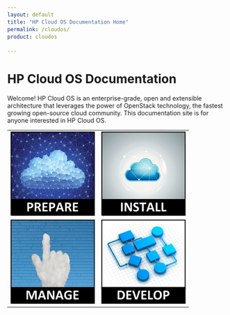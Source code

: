 ```yaml
---
layout: default
title: "HP Cloud OS Documentation Home"
permalink: /cloudos/
product: cloudos

---
```


# HP Cloud OS Documentation

Welcome! HP Cloud OS is an enterprise-grade, open and extensible architecture that leverages the power of OpenStack technology, 
the fastest growing open-source cloud community. This documentation site is for anyone interested in HP Cloud OS.

<table>
<tr>
<td style="text-align: center; vertical-align: middle;"><a href="/cloudos/prepare/" title="See resources to help you get started, including FAQs, a Tech Overview, and Video Tutorials"><img src="media/cloudos-prepare.jpg" border="0"/></a></td>
<td style="text-align: center; vertical-align: middle;"><a href="/cloudos/install/" title="Install and configure your clouds"><img src="media/cloudos-install.jpg" border="0"/></td>
</tr>
<tr>
<td style="text-align: center; vertical-align: middle;"><a href="/cloudos/overview/" title="Learn how to manage your deployed clouds"><img src="media/cloudos-manage.jpg" border="0"/></td>
<td style="text-align: center; vertical-align: middle;"><a href="/cloudos/api/quickstart/" title="Read about the REST APIs for the Cloud OS services"><img src="media/cloudos-develop.jpg" border="0"/></td>
</tr>
</table>



 